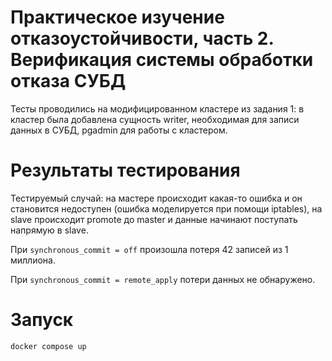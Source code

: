 # Практическое изучение отказоустойчивости, часть 2. Верификация системы обработки отказа СУБД

Тесты проводились на модифицированном кластере из задания 1: в кластер была добавлена сущность writer, необходимая для записи данных в СУБД, pgadmin для работы с кластером.

# Результаты тестирования

Тестируемый случай: на мастере происходит какая-то ошибка и он становится недоступен (ошибка моделируется при помощи iptables), на slave происходит promote до master и данные начинают поступать напрямую в slave.

При ```synchronous_commit = off``` произошла потеря 42 записей из 1 миллиона.

При ```synchronous_commit = remote_apply``` потери данных не обнаружено.

# Запуск

```
docker compose up
```
